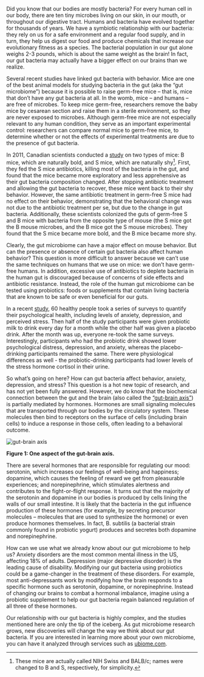 Did you know that our bodies are mostly bacteria? For every human cell in our body, there are ten tiny microbes living on our skin, in our mouth, or throughout our digestive tract. Humans and bacteria have evolved together for thousands of years. We have a symbiotic relationship with our bacteria: they rely on us for a safe environment and a regular food supply, and in turn, they help us digest our food and produce chemicals that increase our evolutionary fitness as a species. The bacterial population in our gut alone weighs 2-3 pounds, which is about the same weight as the brain! In fact, our gut bacteria may actually have a bigger effect on our brains than we realize.


Several recent studies have linked gut bacteria with behavior. Mice are one of the best animal models for studying bacteria in the gut (aka the “gut microbiome”) because it is possible to raise germ-free mice – that is, mice that don’t have any gut bacteria at all. In the womb, mice – and humans – are free of microbes. To keep mice germ-free, researchers remove the baby mice by cesarean section and raise them in a sterile environment, so they are never exposed to microbes. Although germ-free mice are not especially relevant to any human condition, they serve as an important experimental control: researchers can compare normal mice to germ-free mice, to determine whether or not the effects of experimental treatments are due to the presence of gut bacteria.


In 2011, Canadian scientists conducted a [study](http://www.ncbi.nlm.nih.gov/pubmed/21683077) on two types of mice: B mice, which are naturally bold, and S mice, which are naturally shy[^1]. First, they fed the S mice antibiotics, killing most of the bacteria in the gut, and found that the mice became more exploratory and less apprehensive as their gut bacteria composition changed. After stopping antibiotic treatment and allowing the gut bacteria to recover, these mice went back to their shy behavior. However, the same antibiotic treatment in germ-free S mice had no effect on their behavior, demonstrating that the behavioral change was not due to the antibiotic treatment per se, but due to the change in gut bacteria. Additionally, these scientists colonized the guts of germ-free S and B mice with bacteria from the opposite type of mouse (the S mice got the B mouse microbes, and the B mice got the S mouse microbes). They found that the S mice became more bold, and the B mice became more shy.


Clearly, the gut microbiome can have a major effect on mouse behavior. But can the presence or absence of certain gut bacteria also affect human behavior? This question is more difficult to answer because we can’t use the same techniques on humans that we use on mice: we don’t have germ-free humans. In addition, excessive use of antibiotics to deplete bacteria in the human gut is discouraged because of concerns of side effects and antibiotic resistance. Instead, the role of the human gut microbiome can be tested using probiotics: foods or supplements that contain living bacteria that are known to be safe or even beneficial for our guts.


In a recent [study](http://www.ncbi.nlm.nih.gov/pubmed/20974015), 60 healthy people took a series of surveys to quantify their psychological health, including levels of anxiety, depression, and perceived stress. Then half of the study participants were given probiotic milk to drink every day for a month while the other half was given a placebo drink. After the month was up, everyone re-took the same surveys. Interestingly, participants who had the probiotic drink showed lower psychological distress, depression, and anxiety, whereas the placebo-drinking participants remained the same. There were physiological differences as well - the probiotic-drinking participants had lower levels of the stress hormone cortisol in their urine.


So what’s going on here? How can gut bacteria affect behavior, anxiety, depression, and stress? This question is a hot new topic of research, and has not yet been fully answered. However, we do know that the biochemical connection between the gut and the brain (also called the [“gut-brain axis”](http://www.ncbi.nlm.nih.gov/pubmed/25103109)) is partially mediated by hormones. Hormones are small signaling molecules that are transported through our bodies by the circulatory system. These molecules then bind to receptors on the surface of cells (including brain cells) to induce a response in those cells, often leading to a behavioral outcome.

![gut-brain axis](http://i67.tinypic.com/2d9ed03.png)

**Figure 1: One aspect of the gut-brain axis.**

There are several hormones that are responsible for regulating our mood: serotonin, which increases our feelings of well-being and happiness; dopamine, which causes the feeling of reward we get from pleasurable experiences; and norepinephrine, which stimulates alertness and contributes to the fight-or-flight response. It turns out that the majority of the serotonin and dopamine in our bodies is produced by cells lining the walls of our small intestine. It is likely that the bacteria in the gut influence production of these hormones (for example, by secreting precursor molecules – molecules that are used to synthesize the hormone) or even produce hormones themselves. In fact, B. subtilis (a bacterial strain commonly found in probiotic yogurt) produces and secretes both dopamine and norepinephrine.


How can we use what we already know about our gut microbiome to help us? Anxiety disorders are the most common mental illness in the US, affecting 18% of adults. Depression (major depressive disorder) is the leading cause of disability. Modifying our gut bacteria using probiotics could be a game-changer in the treatment of these disorders. For example, most anti-depressants work by modifying how the brain responds to a specific hormone such as serotonin, dopamine, or norepinephrine. Instead of changing our brains to combat a hormonal imbalance, imagine using a probiotic supplement to help our gut bacteria regain balanced regulation of all three of these hormones.


Our relationship with our gut bacteria is highly complex, and the studies mentioned here are only the tip of the iceberg. As gut microbiome research grows, new discoveries will change the way we think about our gut bacteria. If you are interested in learning more about your own microbiome, you can have it analyzed through services such as [ubiome.com](ubiome.com).


[^1]: These mice are actually called NIH Swiss and BALB/c; names were changed to B and S, respectively, for simplicity.
